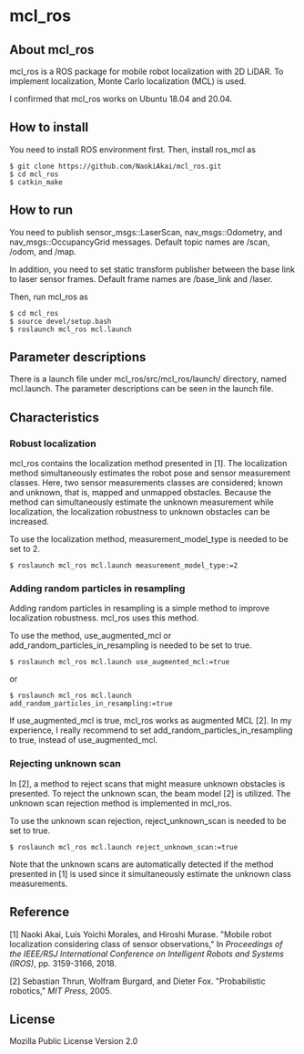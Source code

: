# mcl_ros

## About mcl_ros

mcl_ros is a ROS package for mobile robot localization with 2D LiDAR. To implement localization, Monte Carlo localization (MCL) is used.

I confirmed that mcl_ros works on Ubuntu 18.04 and 20.04.





## How to install

You need to install ROS environment first. Then, install ros_mcl as

~~~
$ git clone https://github.com/NaokiAkai/mcl_ros.git
$ cd mcl_ros
$ catkin_make
~~~





## How to run

You need to publish sensor_msgs::LaserScan, nav_msgs::Odometry, and nav_msgs::OccupancyGrid messages. Default topic names are /scan, /odom, and /map.

In addition, you need to set static transform publisher between the base link to laser sensor frames. Default frame names are /base_link and /laser.

Then, run mcl_ros as

~~~
$ cd mcl_ros
$ source devel/setup.bash
$ roslaunch mcl_ros mcl.launch
~~~





## Parameter descriptions

There is a launch file under mcl_ros/src/mcl_ros/launch/ directory, named mcl.launch. The parameter descriptions can be seen in the launch file.





## Characteristics

### Robust localization

mcl_ros contains the localization method presented in [1]. The localization method simultaneously estimates the robot pose and sensor measurement classes. Here, two sensor measurements classes are considered; known and unknown, that is, mapped and unmapped obstacles. Because the method can simultaneously estimate the unknown measurement while localization, the localization robustness to unknown obstacles can be increased.

To use the localization method, measurement_model_type is needed to be set to 2.

~~~
$ roslaunch mcl_ros mcl.launch measurement_model_type:=2
~~~



### Adding random particles in resampling

Adding random particles in resampling is a simple method to improve localization robustness. mcl_ros uses this method.

To use the method, use_augmented_mcl or add_random_particles_in_resampling is needed to be set to true.

~~~
$ roslaunch mcl_ros mcl.launch use_augmented_mcl:=true
~~~

or

~~~
$ roslaunch mcl_ros mcl.launch add_random_particles_in_resampling:=true
~~~

If use_augmented_mcl is true, mcl_ros works as augmented MCL [2]. In my experience, I really recommend to set add_random_particles_in_resampling to true, instead of use_augmented_mcl.

### 

### Rejecting unknown scan

In [2], a method to reject scans that might measure unknown obstacles is presented. To reject the unknown scan, the beam model [2] is utilized. The unknown scan rejection method is implemented in mcl_ros.

To use the unknown scan rejection, reject_unknown_scan is needed to be set to true.

~~~
$ roslaunch mcl_ros mcl.launch reject_unknown_scan:=true
~~~

Note that the unknown scans are automatically detected if the method presented in [1] is used since it simultaneously estimate the unknown class measurements.



## 

## Reference

[1] Naoki Akai, Luis Yoichi Morales, and Hiroshi Murase. "Mobile robot localization considering class of sensor observations," In *Proceedings of the IEEE/RSJ International Conference on Intelligent Robots and Systems (IROS)*, pp. 3159-3166, 2018. 

[2] Sebastian Thrun, Wolfram Burgard, and Dieter Fox. "Probabilistic robotics," *MIT Press*, 2005.





## License

Mozilla Public License Version 2.0
